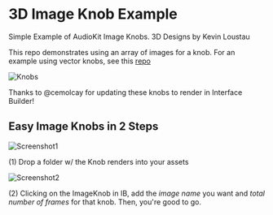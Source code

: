 # 3D Image Knob Example

Simple Example of AudioKit Image Knobs. 3D Designs by Kevin Loustau

This repo demonstrates using an array of images for a knob. For an example using vector knobs, see this [repo](https://github.com/swiftcodex/CallbackKnob)

![Knobs](http://audiokitpro.com/images/knob.gif)

Thanks to @cemolcay for updating these knobs to render in Interface Builder!

## Easy Image Knobs in 2 Steps
![Screenshot1](https://i.imgur.com/LSs17T2.png)

(1) Drop a folder w/ the Knob renders into your assets

![Screenshot2](https://i.imgur.com/SRHEaNM.png)

(2) Clicking on the ImageKnob in IB, add the *image name* you want and *total number of frames* for that knob. Then, you're good to go.
